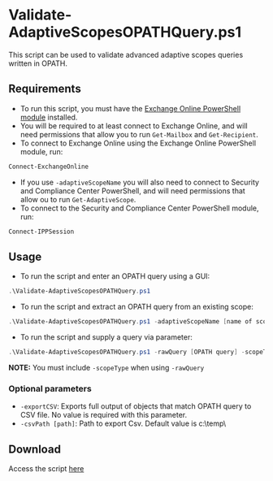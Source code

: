 # Validate-AdaptiveScopesOPATHQuery.ps1

This script can be used to validate advanced adaptive scopes queries written in OPATH.

## Requirements

- To run this script, you must have the [Exchange Online PowerShell module](https://docs.microsoft.com/en-us/powershell/exchange/exchange-online-powershell-v2?view=exchange-ps#install-and-maintain-the-exo-v2-module) installed.
- You will be required to at least connect to Exchange Online, and will need permissions that allow you to run ```Get-Mailbox``` and ```Get-Recipient```.
- To connect to Exchange Online using the Exchange Online PowerShell module, run:

``` powershell
Connect-ExchangeOnline
```

- If you use ```-adaptiveScopeName``` you will also need to connect to Security and Compliance Center PowerShell, and will need permissions that allow ou to run ```Get-AdaptiveScope```.
- To connect to the Security and Compliance Center PowerShell module, run:

``` powershell
Connect-IPPSession
```

## Usage

- To run the script and enter an OPATH query using a GUI:

``` powershell
.\Validate-AdaptiveScopesOPATHQuery.ps1
```

- To run the script and extract an OPATH query from an existing scope:

``` powershell
.\Validate-AdaptiveScopesOPATHQuery.ps1 -adaptiveScopeName [name of scope]
```

- To run the script and supply a query via parameter:

``` powershell
.\Validate-AdaptiveScopesOPATHQuery.ps1 -rawQuery [OPATH query] -scopeType [User | Group]
```
**NOTE:** You must include ```-scopeType``` when using ```-rawQuery```

### Optional parameters

- ```-exportCSV```: Exports full output of objects that match OPATH query to CSV file. No value is required with this parameter.
- ```-csvPath [path]```: Path to export Csv.  Default value is c:\temp\

## Download

Access the script [here](https://github.com/brenle/MIGScripts/blob/6c5e7c01c9815d189eda8b81e3ee5a0933477c8d/Exchange/Validate-AdaptiveScopesOPATHQuery.ps1)